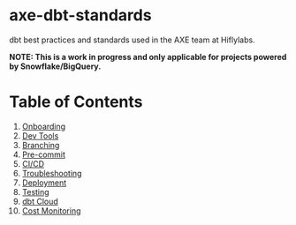 # axe-dbt-standards
dbt best practices and standards used in the AXE team at Hiflylabs.

**NOTE: This is a work in progress and only applicable for projects powered by Snowflake/BigQuery.**

# Table of Contents
1. [Onboarding](/sections/onboarding.md)
2. [Dev Tools](/sections/dev_tools.md)
3. [Branching](/sections/branching.md)
4. [Pre-commit](/sections/pre_commit.md)
5. [CI/CD](/sections/cicd.md)
6. [Troubleshooting](/sections/troubleshooting.md)
7. [Deployment](/sections/deployment.md)
8. [Testing](/sections/testing.md)
9. [dbt Cloud](/sections/dbt_cloud.md)
10. [Cost Monitoring](/sections/cost_monitoring.md)
